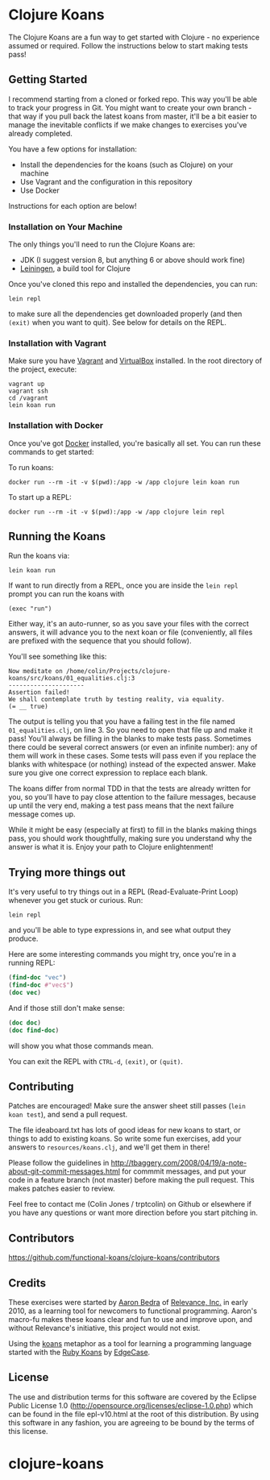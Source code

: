 # Clojure Koans

The Clojure Koans are a fun way to get started with Clojure - no experience
assumed or required. Follow the instructions below to start making tests pass!


## Getting Started

I recommend starting from a cloned or forked repo. This way you'll be able to
track your progress in Git. You might want to create your own branch - that way
if you pull back the latest koans from master, it'll be a bit easier to manage
the inevitable conflicts if we make changes to exercises you've already
completed.

You have a few options for installation:

- Install the dependencies for the koans (such as Clojure) on your machine
- Use Vagrant and the configuration in this repository
- Use Docker

Instructions for each option are below!


### Installation on Your Machine

The only things you'll need to run the Clojure Koans are:

- JDK (I suggest version 8, but anything 6 or above should work fine)
- [Leiningen](http://github.com/technomancy/leiningen), a build tool for Clojure

Once you've cloned this repo and installed the dependencies, you can run:

```
lein repl
```

to make sure all the dependencies get downloaded properly (and then `(exit)`
when you want to quit). See below for details on the REPL.


### Installation with Vagrant

Make sure you have [Vagrant](https://www.vagrantup.com/) and
[VirtualBox](https://www.virtualbox.org) installed.
In the root directory of the project, execute:

```
vagrant up
vagrant ssh
cd /vagrant
lein koan run
```


### Installation with Docker

Once you've got [Docker](https://www.docker.com/) installed, you're basically
all set. You can run these commands to get started:

To run koans:

```
docker run --rm -it -v $(pwd):/app -w /app clojure lein koan run
```

To start up a REPL:

```
docker run --rm -it -v $(pwd):/app -w /app clojure lein repl
```


## Running the Koans

Run the koans via:

`lein koan run`

If want to run directly from a REPL, once you are inside the `lein repl` prompt you can run the koans with

`(exec "run")`

Either way, it's an auto-runner, so as you save your files with the correct
answers, it will advance you to the next koan or file (conveniently, all files
are prefixed with the sequence that you should follow).

You'll see something like this:

    Now meditate on /home/colin/Projects/clojure-koans/src/koans/01_equalities.clj:3
    ---------------------
    Assertion failed!
    We shall contemplate truth by testing reality, via equality.
    (= __ true)

The output is telling you that you have a failing test in the file named
`01_equalities.clj`, on line 3. So you need to open that file up and make
it pass!  You'll always be filling in the blanks to make tests pass.
Sometimes there could be several correct answers (or even an infinite number):
any of them will work in these cases. Some tests will pass even if you replace
the blanks with whitespace (or nothing) instead of the expected answer. Make sure
you give one correct expression to replace each blank.

The koans differ from normal TDD in that the tests are already written for you,
so you'll have to pay close attention to the failure messages, because up until
the very end, making a test pass means that the next failure message comes
up.

While it might be easy (especially at first) to fill in the blanks making
things pass, you should work thoughtfully, making sure you understand why the
answer is what it is.  Enjoy your path to Clojure enlightenment!


## Trying more things out

It's very useful to try things out in a REPL (Read-Evaluate-Print Loop)
whenever you get stuck or curious. Run:

```
lein repl
```

and you'll be able to type expressions in, and see what output they produce.

Here are some interesting commands you might try, once you're in a running REPL:

```clojure
(find-doc "vec")
(find-doc #"vec$")
(doc vec)
```

And if those still don't make sense:

```clojure
(doc doc)
(doc find-doc)
```

will show you what those commands mean.

You can exit the REPL with `CTRL-d`, `(exit)`, or `(quit)`.


## Contributing

Patches are encouraged!  Make sure the answer sheet still passes
(`lein koan test`), and send a pull request.

The file ideaboard.txt has lots of good ideas for new koans to start, or things
to add to existing koans.  So write some fun exercises, add your answers to
`resources/koans.clj`, and we'll get them in there!

Please follow the guidelines in
http://tbaggery.com/2008/04/19/a-note-about-git-commit-messages.html for
commmit messages, and put your code in a feature branch (not master) before
making the pull request. This makes patches easier to review.

Feel free to contact me (Colin Jones / trptcolin) on Github or elsewhere if you
have any questions or want more direction before you start pitching in.


## Contributors

https://github.com/functional-koans/clojure-koans/contributors


## Credits

These exercises were started by [Aaron Bedra](http://github.com/abedra) of
[Relevance, Inc.](http://github.com/relevance) in early 2010, as a learning
tool for newcomers to functional programming. Aaron's macro-fu makes these
koans clear and fun to use and improve upon, and without Relevance's
initiative, this project would not exist.

Using the [koans](http://en.wikipedia.org/wiki/koan) metaphor as a tool for
learning a programming language started with the
[Ruby Koans](http://rubykoans.com) by [EdgeCase](http://github.com/edgecase).


## License

The use and distribution terms for this software are covered by the
Eclipse Public License 1.0 (http://opensource.org/licenses/eclipse-1.0.php)
which can be found in the file epl-v10.html at the root of this distribution.
By using this software in any fashion, you are agreeing to be bound by
the terms of this license.
# clojure-koans
